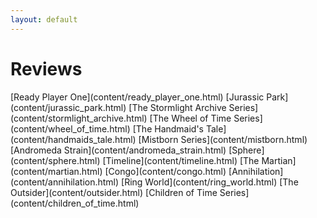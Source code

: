 ```yaml
---
layout: default
---
```

<div class="jumbotron shadow large text-white bg-primary mb-3 container text-center" markdown="1">
<h1>Reviews</h1>
[<span markdown="1" class="text-white">Ready Player One</span>](content/ready_player_one.html)  
[<span markdown="1" class="text-white">Jurassic Park</span>](content/jurassic_park.html)  
[<span markdown="1" class="text-white">The Stormlight Archive Series</span>](content/stormlight_archive.html)  
[<span markdown="1" class="text-white">The Wheel of Time Series</span>](content/wheel_of_time.html)  
[<span markdown="1" class="text-white">The Handmaid's Tale</span>](content/handmaids_tale.html)  
[<span markdown="1" class="text-white">Mistborn Series</span>](content/mistborn.html)  
[<span markdown="1" class="text-white">Andromeda Strain</span>](content/andromeda_strain.html)  
[<span markdown="1" class="text-white">Sphere</span>](content/sphere.html)  
[<span markdown="1" class="text-white">Timeline</span>](content/timeline.html)  
[<span markdown="1" class="text-white">The Martian</span>](content/martian.html)  
[<span markdown="1" class="text-white">Congo</span>](content/congo.html)  
[<span markdown="1" class="text-white">Annihilation</span>](content/annihilation.html)  
[<span markdown="1" class="text-white">Ring World</span>](content/ring_world.html)  
[<span markdown="1" class="text-white">The Outsider</span>](content/outsider.html)  
[<span markdown="1" class="text-white">Children of Time Series</span>](content/children_of_time.html)

</div>
